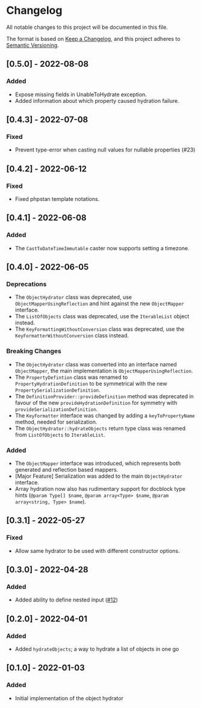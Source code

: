 # Changelog 

All notable changes to this project will be documented in this file.

The format is based on [Keep a Changelog](https://keepachangelog.com/en/1.0.0/),
and this project adheres to [Semantic Versioning](https://semver.org/spec/v2.0.0.html).

## [0.5.0] - 2022-08-08

### Added

- Expose missing fields in UnableToHydrate exception.
- Added information about which property caused hydration failure.

## [0.4.3] - 2022-07-08

### Fixed

- Prevent type-error when casting null values for nullable properties (#23)

## [0.4.2] - 2022-06-12

### Fixed

- Fixed phpstan template notations.

## [0.4.1] - 2022-06-08

### Added

- The `CastToDateTimeImmutable` caster now supports setting a timezone.

## [0.4.0] - 2022-06-05

### Deprecations

- The `ObjectHydrator` class was deprecated, use `ObjectMapperUsingReflection` and hint against the new `ObjectMapper` interface.
- The `ListOfObjects` class was deprecated, use the `IterableList` object instead.
- The `KeyFormattingWithoutConversion` class was deprecated, use the `KeyFormatterWithoutConversion` class instead.

### Breaking Changes

- The `ObjectHydrator` class was converted into an interface named `ObjectMapper`, the main implementation is `ObjectMapperUsingReflection`.
- The `PropertyDefintion` class was renamed to `PropertyHydrationDefinition` to be symmetrical with the new `PropertySerializationDefinition`.
- The `DefinitionProvider::provideDefinition` method was deprecated in favour of the new `provideHydrationDefinition` for symmetry with `provideSerializationDefinition`.
- The `KeyFormatter` interface was changed by adding a `keyToPropertyName` method, needed for serialization.
- The `ObjectHydrator::hydrateObjects` return type class was renamed from `ListOfObjects` to `IterableList`.

### Added

- The `ObjectMapper` interface was introduced, which represents both generated and reflection based mappers.
- [Major Feature] Serialization was added to the main `ObjectHydrator` interface.
- Array hydration now also has rudimentary support for docblock type hints (`@param Type[] $name`, `@param array<Type> $name`, `@param array<string, Type> $name`).

## [0.3.1] - 2022-05-27

### Fixed

- Allow same hydrator to be used with different constructor options.

## [0.3.0] - 2022-04-28

### Added

- Added ability to define nested input ([#12](https://github.com/EventSaucePHP/ObjectHydrator/pull/12))

## [0.2.0] - 2022-04-01

### Added

- Added `hydrateObjects`; a way to hydrate a list of objects in one go

## [0.1.0] - 2022-01-03

### Added

- Initial implementation of the object hydrator
